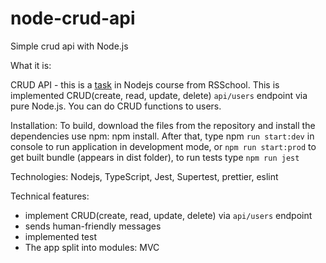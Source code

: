 # node-crud-api
Simple crud api with Node.js

What it is:

CRUD API - this is a [task](https://github.com/AlreadyBored/nodejs-assignments/blob/main/assignments/crud-api/assignment.md) in Nodejs course from RSSchool. This is implemented CRUD(create, read, update, delete) `api/users` endpoint via pure Node.js. You can do CRUD functions to users.

Installation:
To build, download the files from the repository and install the dependencies use npm: npm install. After that, type npm `run start:dev` in console to run application in development mode, or `npm run start:prod` to get built bundle (appears in dist folder), to run tests type `npm run jest`

Technologies: Nodejs, TypeScript, Jest, Supertest, prettier, eslint

Technical features:

- implement CRUD(create, read, update, delete) via `api/users` endpoint
- sends human-friendly messages
- implemented test
- The app split into modules: MVC
